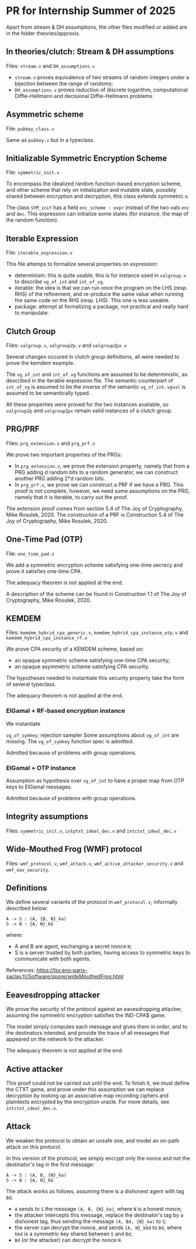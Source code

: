 # PR for Internship Summer of 2025

Apart from stream & DH assumptions, the other files modified or added are in the folder theories/approxis.

## In theories/clutch: Stream & DH assumptions
Files: `stream.v` and `DH_assumptions.v`

- `stream.v` proves equivalence of two streams of random integers under a bijection between the range of randoms;
- `DH_assumptions.v` proves reduction of discrete logarithm, computational Diffie-Hellmann and decisional Diffie-Hellmann problems.

## Asymmetric scheme
File: `pubkey_class.v`

Same as `pubkey.v` but in a typeclass.

## Initializable Symmetric Encryption Scheme
File: `symmetric_init.v`

To encompass the idealized random function-based encryption scheme, and other scheme that rely on initialization and mutable state, possibly shared between encryption and decryption, this class extends symmetric.v.

The class `SYM_init` has a field `enc_scheme : expr` instead of the two vals `enc` and `dec`. This expression can initialize some states (for instance, the map of the random function).

## Iterable Expression
File: `iterable_expression.v`

This file attemps to formalize several properties on expression:
- determinism: this is quite usable, this is for instance used in `valgroup.v` to describe `vg_of_int` and `int_of_vg`.
- iterable: the idea is that we can run once the program on the LHS (resp. RHS) of the refinement, and re-produce the same value when running the same code on the RHS (resp. LHS). This one is less useable.
- package: attempt at formalizing a package, not practical and really hard to manipulate.

## Clutch Group
Files: `valgroup.v`, `valgroupZp.v` and `valgroupZpx.v`

Several changes occured in clutch group definitions, all were needed to prove the kemdem example.

The `vg_of_int` and `int_of_vg` functions are assumed to be deterministic, as described in the iterable expression file.
The semantic counterpart of `int_of_vg` is assumed to be the inverse of the semantic `vg_of_int`.
`vgval` is assumed to be semantically typed.

All these properties were proved for the two instances available, so `valgroupZp` and `valgroupZpx` remain valid instances of a clutch group.

## PRG/PRF
Files: `prg_extension.v` and `prg_prf.v`

We prove two important properties of the PRGs:
- In `prg_extension.v`, we prove the extension property, namely that from a PRG adding d random bits to a random generator, we can construct another PRG adding 2*d random bits.
- In `prg_prf.v`, we prove we can construct a PRF if we have a PRG. This proof is not complete, however, we need some assumptions on the PRG, namely that it is iterable, to carry out the proof.

The extension proof comes from section 5.4 of The Joy of Cryptography, Mike Rosulek, 2020.
The construction of a PRF is Construction 5.4 of The Joy of Cryptography, Mike Rosulek, 2020.

## One-Time Pad (OTP)
File: `one_time_pad.v`

We add a symmetric encryption scheme satisfying one-time secrecy and prove it satisfies one-time CPA.

The adequacy theorem is not applied at the end.

A description of the scheme can be found in Construction 1.1 of The Joy of Cryptography, Mike Rosulek, 2020.

## KEMDEM
Files: `kemdem_hybrid_cpa_generic.v`, `kemdem_hybrid_cpa_instance_otp.v` and `kemdem_hybrid_cpa_instance_rf.v`

We prove CPA security of a KEMDEM scheme, based on:
- an opaque symmetric scheme satisfying one-time CPA security;
- an opaque asymmetric scheme satisfying CPA security.

The hypotheses needed to instantiate this security property take the form of several typeclass.

The adequacy theorem is not applied at the end.

### ElGamal + RF-based encryption instance

We instantiate 

`vg_of_symkey`: rejection sampler
Some assumptions about `vg_of_int` are missing. The `vg_of_symkey` function spec is admitted.

Admitted because of problems with group operations.

### ElGamal + OTP instance

Assumption as hypothesis over `vg_of_int` to have a proper map from OTP keys to ElGamal messages.

Admitted because of problems with group operations.

## Integrity assumptions
Files: `symmetric_init.v`, `intptxt_ideal_dec.v` and `intctxt_ideal_dec.v`

## Wide-Mouthed Frog (WMF) protocol
Files: `wmf_protocol.v`, `wmf_attack.v`, `wmf_active_attacker_security.v` and `wmf_eav_security`.

## Definitions

We define several variants of the protocol in `wmf_protocol.v`, informally described below:
```
A -> S : (A, {B, N}_ka)
S -> B : {A, N}_kb
```
where:
- A and B are agent, exchanging a secret nonce `N`;
- S is a server trusted by both parties, having access to symmetric keys to communicate with both agents.

References: https://lsv.ens-paris-saclay.fr/Software/spore/wideMouthedFrog.html

## Eeavesdropping attacker

We prove the security of the protocol against an eavesdropping attacker, assuming the symmetric encryption satisfies the IND-CPA$ game.

The model simply computes each message and gives them in order, and to the destinators intended, and provide the trace of all messages that appeared on the network to the attacker.

The adequacy theorem is not applied at the end.

## Active attacker

This proof could not be carried out until the end.
To finish it, we must define the CTXT game, and prove under this assumption we can replace decryption by looking up an associative map recording ciphers and plaintexts encrypted by the encryption oracle. For more details, see `intctxt_ideal_dec.v`.

## Attack

We weaken the protocol to obtain an unsafe one, and model an on-path attack on this protocol.

In this version of the protocol, we simply encrypt only the nonce and not the destinator's tag in the first message:
```
A -> S : (A, B, {N}_ka)
S -> B : {A, N}_kb
```

The attack works as follows, assuming there is a dishonest agent with tag `Bd`:
- `A` sends to `S` the message `(A, B, {N}_ka)`, where `N` is a honest nonce;
- the attacker intercepts this message, replace the destinator's tag by a dishonest tag, thus sending the message `(A, Bd, {N}_ka)` to `S`;
- the server can decrypt the nonce, and sends `{A, N}_kbd` to `Bd`, where `kbd` is a symmetric key shared between `S` and `Bd`;
- `Bd` (or the attacker) can decrypt the nonce `N`.
